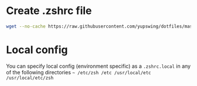 # Create .zshrc file

```sh
wget --no-cache https://raw.githubusercontent.com/yupswing/dotfiles/master/server/zsh/update.zsh -O /tmp/update.zsh && chmod +x /tmp/update.zsh && /tmp/update.zsh && rm /tmp/update.zsh
```

# Local config

You can specify local config (environment specific) as a `.zshrc.local` in any of the following directories
`~ /etc/zsh /etc /usr/local/etc /usr/local/etc/zsh`
